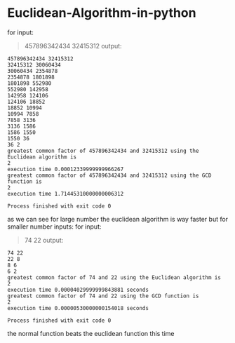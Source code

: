# Euclidean-Algorithm-in-python
for input:
> 457896342434 32415312
output:
```
457896342434 32415312
32415312 30060434
30060434 2354878
2354878 1801898
1801898 552980
552980 142958
142958 124106
124106 18852
18852 10994
10994 7858
7858 3136
3136 1586
1586 1550
1550 36
36 2
greatest common factor of 457896342434 and 32415312 using the Euclidean algorithm is 
2
execution time 0.00012339999999966267
greatest common factor of 457896342434 and 32415312 using the GCD function is 
2
execution time 1.71445310000000006312

Process finished with exit code 0
```
as we can see for large number the euclidean algorithm is way faster
but for smaller number inputs:
for input:
> 74 22
output:
```
74 22
22 8
8 6
6 2
greatest common factor of 74 and 22 using the Euclidean algorithm is 
2
execution time 0.00004029999999843881 seconds
greatest common factor of 74 and 22 using the GCD function is 
2
execution time 0.00000530000000154018 seconds

Process finished with exit code 0
```
the normal function beats the euclidean function this time

